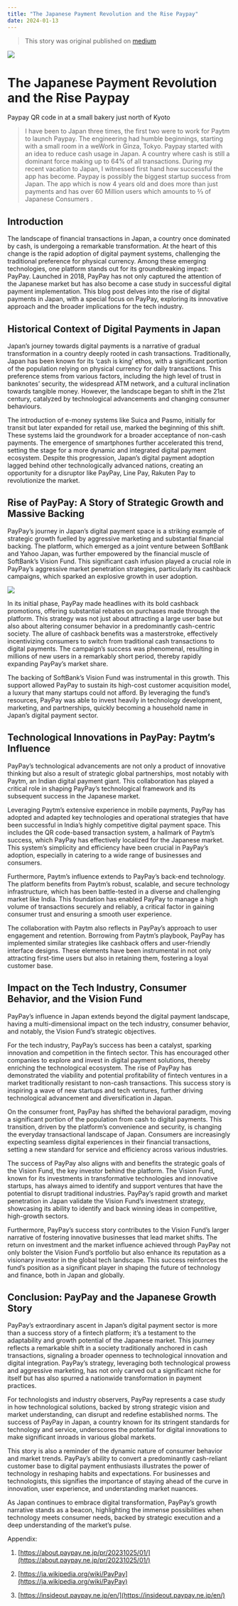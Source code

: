 ```yaml
---
title: "The Japanese Payment Revolution and the Rise Paypay"
date: 2024-01-13
---
```

> This story was original published on [medium](https://medium.com/@adityahbk/the-japanese-payment-revolution-and-the-rise-paypay-06e97691a516)
> 
<image src="https://miro.medium.com/v2/resize:fit:1400/format:webp/1*Moi-f_QSAVzsuuwikrhyiw.jpeg"/>



# The Japanese Payment Revolution and the Rise Paypay

Paypay QR code in at a small bakery just north of Kyoto
> I have been to Japan three times, the first two were to work for Paytm to launch Paypay. The engineering had humble beginnings, starting with a small room in a weWork in Ginza, Tokyo. Paypay started with an idea to reduce cash usage in Japan. A country where cash is still a dominant force making up to 64% of all transactions.
> During my recent vacation to Japan, I witnessed first hand how successful the app has become. Paypay is possibly the biggest startup success from Japan. The app which is now 4 years old and does more than just payments and has over 60 Million users which amounts to ⅔ of Japanese Consumers .

## Introduction

The landscape of financial transactions in Japan, a country once dominated by cash, is undergoing a remarkable transformation. At the heart of this change is the rapid adoption of digital payment systems, challenging the traditional preference for physical currency. Among these emerging technologies, one platform stands out for its groundbreaking impact: PayPay. Launched in 2018, PayPay has not only captured the attention of the Japanese market but has also become a case study in successful digital payment implementation. This blog post delves into the rise of digital payments in Japan, with a special focus on PayPay, exploring its innovative approach and the broader implications for the tech industry.

## Historical Context of Digital Payments in Japan

Japan’s journey towards digital payments is a narrative of gradual transformation in a country deeply rooted in cash transactions. Traditionally, Japan has been known for its ‘cash is king’ ethos, with a significant portion of the population relying on physical currency for daily transactions. This preference stems from various factors, including the high level of trust in banknotes’ security, the widespread ATM network, and a cultural inclination towards tangible money. However, the landscape began to shift in the 21st century, catalyzed by technological advancements and changing consumer behaviours.

The introduction of e-money systems like Suica and Pasmo, initially for transit but later expanded for retail use, marked the beginning of this shift. These systems laid the groundwork for a broader acceptance of non-cash payments. The emergence of smartphones further accelerated this trend, setting the stage for a more dynamic and integrated digital payment ecosystem. Despite this progression, Japan’s digital payment adoption lagged behind other technologically advanced nations, creating an opportunity for a disruptor like PayPay, Line Pay, Rakuten Pay to revolutionize the market.

## Rise of PayPay: A Story of Strategic Growth and Massive Backing

PayPay’s journey in Japan’s digital payment space is a striking example of strategic growth fuelled by aggressive marketing and substantial financial backing. The platform, which emerged as a joint venture between SoftBank and Yahoo Japan, was further empowered by the financial muscle of SoftBank’s Vision Fund. This significant cash infusion played a crucial role in PayPay’s aggressive market penetration strategies, particularly its cashback campaigns, which sparked an explosive growth in user adoption.

<image src="https://cdn-images-1.medium.com/max/2000/0*V4rnYXP1EdsjSSOj.jpg"/> 

In its initial phase, PayPay made headlines with its bold cashback promotions, offering substantial rebates on purchases made through the platform. This strategy was not just about attracting a large user base but also about altering consumer behavior in a predominantly cash-centric society. The allure of cashback benefits was a masterstroke, effectively incentivizing consumers to switch from traditional cash transactions to digital payments. The campaign’s success was phenomenal, resulting in millions of new users in a remarkably short period, thereby rapidly expanding PayPay’s market share.

The backing of SoftBank’s Vision Fund was instrumental in this growth. This support allowed PayPay to sustain its high-cost customer acquisition model, a luxury that many startups could not afford. By leveraging the fund’s resources, PayPay was able to invest heavily in technology development, marketing, and partnerships, quickly becoming a household name in Japan’s digital payment sector.

## Technological Innovations in PayPay: Paytm’s Influence

PayPay’s technological advancements are not only a product of innovative thinking but also a result of strategic global partnerships, most notably with Paytm, an Indian digital payment giant. This collaboration has played a critical role in shaping PayPay’s technological framework and its subsequent success in the Japanese market.

Leveraging Paytm’s extensive experience in mobile payments, PayPay has adopted and adapted key technologies and operational strategies that have been successful in India’s highly competitive digital payment space. This includes the QR code-based transaction system, a hallmark of Paytm’s success, which PayPay has effectively localized for the Japanese market. This system’s simplicity and efficiency have been crucial in PayPay’s adoption, especially in catering to a wide range of businesses and consumers.

Furthermore, Paytm’s influence extends to PayPay’s back-end technology. The platform benefits from Paytm’s robust, scalable, and secure technology infrastructure, which has been battle-tested in a diverse and challenging market like India. This foundation has enabled PayPay to manage a high volume of transactions securely and reliably, a critical factor in gaining consumer trust and ensuring a smooth user experience.

The collaboration with Paytm also reflects in PayPay’s approach to user engagement and retention. Borrowing from Paytm’s playbook, PayPay has implemented similar strategies like cashback offers and user-friendly interface designs. These elements have been instrumental in not only attracting first-time users but also in retaining them, fostering a loyal customer base.

## Impact on the Tech Industry, Consumer Behavior, and the Vision Fund

PayPay’s influence in Japan extends beyond the digital payment landscape, having a multi-dimensional impact on the tech industry, consumer behavior, and notably, the Vision Fund’s strategic objectives.

For the tech industry, PayPay’s success has been a catalyst, sparking innovation and competition in the fintech sector. This has encouraged other companies to explore and invest in digital payment solutions, thereby enriching the technological ecosystem. The rise of PayPay has demonstrated the viability and potential profitability of fintech ventures in a market traditionally resistant to non-cash transactions. This success story is inspiring a wave of new startups and tech ventures, further driving technological advancement and diversification in Japan.

On the consumer front, PayPay has shifted the behavioral paradigm, moving a significant portion of the population from cash to digital payments. This transition, driven by the platform’s convenience and security, is changing the everyday transactional landscape of Japan. Consumers are increasingly expecting seamless digital experiences in their financial transactions, setting a new standard for service and efficiency across various industries.

The success of PayPay also aligns with and benefits the strategic goals of the Vision Fund, the key investor behind the platform. The Vision Fund, known for its investments in transformative technologies and innovative startups, has always aimed to identify and support ventures that have the potential to disrupt traditional industries. PayPay’s rapid growth and market penetration in Japan validate the Vision Fund’s investment strategy, showcasing its ability to identify and back winning ideas in competitive, high-growth sectors.

Furthermore, PayPay’s success story contributes to the Vision Fund’s larger narrative of fostering innovative businesses that lead market shifts. The return on investment and the market influence achieved through PayPay not only bolster the Vision Fund’s portfolio but also enhance its reputation as a visionary investor in the global tech landscape. This success reinforces the fund’s position as a significant player in shaping the future of technology and finance, both in Japan and globally.

## Conclusion: PayPay and the Japanese Growth Story

PayPay’s extraordinary ascent in Japan’s digital payment sector is more than a success story of a fintech platform; it’s a testament to the adaptability and growth potential of the Japanese market. This journey reflects a remarkable shift in a society traditionally anchored in cash transactions, signaling a broader openness to technological innovation and digital integration. PayPay’s strategy, leveraging both technological prowess and aggressive marketing, has not only carved out a significant niche for itself but has also spurred a nationwide transformation in payment practices.

For technologists and industry observers, PayPay represents a case study in how technological solutions, backed by strong strategic vision and market understanding, can disrupt and redefine established norms. The success of PayPay in Japan, a country known for its stringent standards for technology and service, underscores the potential for digital innovations to make significant inroads in various global markets.

This story is also a reminder of the dynamic nature of consumer behavior and market trends. PayPay’s ability to convert a predominantly cash-reliant customer base to digital payment enthusiasts illustrates the power of technology in reshaping habits and expectations. For businesses and technologists, this signifies the importance of staying ahead of the curve in innovation, user experience, and understanding market nuances.

As Japan continues to embrace digital transformation, PayPay’s growth narrative stands as a beacon, highlighting the immense possibilities when technology meets consumer needs, backed by strategic execution and a deep understanding of the market’s pulse.

Appendix:

1. [https://about.paypay.ne.jp/pr/20231025/01/](https://about.paypay.ne.jp/pr/20231025/01/)

1. [https://ja.wikipedia.org/wiki/PayPay](https://ja.wikipedia.org/wiki/PayPay)

1. [https://insideout.paypay.ne.jp/en/](https://insideout.paypay.ne.jp/en/)
